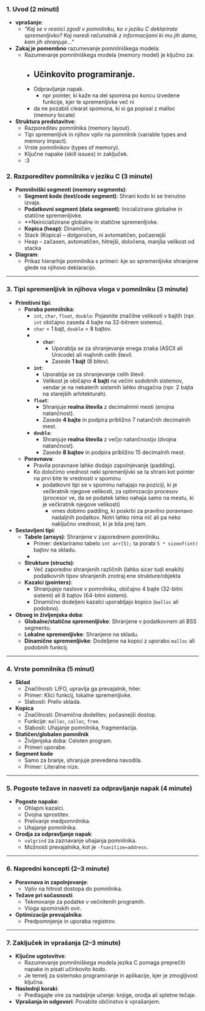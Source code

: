 ### **1. Uvod (2 minuti)**

- **vprašanje**:
    - _"Kaj se v resnici zgodi v pomnilniku, ko v jeziku C deklarirate spremenljivko? Kaj naredi računalnik z informacijami ki mu jih damo, kam jih shranjuje..."_
- **Zakaj je pomembno** razumevanje pomnilniškega modela:
    - Razumevanje pomnilniškega modela (memory model) je ključno za:
        - Učinkovito programiranje.
	        - 
        - Odpravljanje napak.
	        - npr pointer, ki kaže na del spomina po koncu izvedene funkcije, kjer te spremenljivke več ni
        - da ne pozabiš clearat spomona, ki si ga popisal z malloc (memory locate)
- **Struktura predstavitve**:
    - Razporeditev pomnilnika (memory layout).
    - Tipi spremenljivk in njihov vpliv na pomnilnik (variable types and memory impact).
    - Vrste pomnilnikov (types of memory).
    - Ključne napake (skill issues) in zaključek.
    - :3
### **2. Razporeditev pomnilnika v jeziku C (3 minute)**

- **Pomnilniški segmenti (memory segments)**:
    - **Segment kode (text/code segment)**: Shrani kodo ki se trenutno izvaja.
    - **Podatkovni segment (data segment)**: Inicializirane globalne in statične spremenljivke.
    - **Neinicializirane globalne in statične spremenljivke.
    - **Kopica (heap)**: Dinamičen, 
    - Stack (Kopica) – dolgoročen, ni avtomatičen, počasnejši
	- Heap – začasen, avtomatičen, hitrejši, določena, manjša velikost od stacka
- **Diagram**:
    - Prikaz hierarhije pomnilnika s primeri: kje so spremenljivke shranjene glede na njihovo deklaracijo.

---

### **3. Tipi spremenljivk in njihova vloga v pomnilniku (3 minute)**

- **Primitivni tipi**:
    - **Poraba pomnilnika**:
        - `int`, `char`, `float`, `double`: Pojasnite značilne velikosti v bajtih (npr. `int` običajno zaseda 4 bajte na 32-bitnem sistemu).
        - `char` = 1 bajt, `double` = 8 bajtov.
        - - **`char`**:
		    - Uporablja se za shranjevanje enega znaka (ASCII ali Unicode) ali majhnih celih števil.
		    - Zasede **1 bajt** (8 bitov).
		- **`int`**:
		    - Uporablja se za shranjevanje celih števil.
		    - Velikost je običajno **4 bajti** na večini sodobnih sistemov, vendar je na nekaterih sistemih lahko drugačna (npr. 2 bajta na starejših arhitekturah).
		- **`float`**:
		    - Shranjuje **realna števila** z decimalnimi mesti (enojna natančnost).
		    - Zasede **4 bajte** in podpira približno 7 natančnih decimalnih mest.
		- **`double`**:
		    - Shranjuje **realna števila** z večjo natančnostjo (dvojna natančnost).
		    - Zasede **8 bajtov** in podpira približno 15 decimalnih mest.
    - **Poravnava**:
        - Pravila poravnave lahko dodajo zapolnjevanje (padding). 
        - Ko določimo vrednost neki spremenljivki se ta shrani kot pointer na prvi bite te vrednosti v spominu
	        - podatkovni tipi se v spominu nahajajo na poziciji, ki je večkratnik njegove velikosti, za optimizacijo procesov (procesor ve, da se podatek lahko nahaja samo na mestu, ki je večkratnik njegove velikosti)
		        - vmes dobimo padding, ki poskrbi za pravilno poravnavo nadaljnih podatkov. Notri lahko nima nič ali pa neko naključno vrednost, ki je bila prej tam.
- **Sestavljeni tipi**:
    - **Tabele (arrays)**: Shranjene v zaporednem pomnilniku.
        - Primer: deklariramo tabelo `int arr[5];` ta porabi `5 * sizeof(int)` bajtov na skladu.
        - 
    - **Strukture (structs)**:
        - Več zaporedno shranjenih različnih (lahko sicer tudi enakih) podatkovnih tipov shranjenih znotraj ene strukture/objekta
    - **Kazalci (pointers)**:
        - Shranjujejo naslove v pomnilniku, običajno 4 bajte (32-bitni sistemi) ali 8 bajtov (64-bitni sistemi).
        - Dinamično dodeljeni kazalci uporabljajo kopico (`malloc` ali podobno).
- **Obseg in življenjska doba**:
    - **Globalne/statične spremenljivke**: Shranjene v podatkovnem ali BSS segmentu.
    - **Lokalne spremenljivke**: Shranjene na skladu.
    - **Dinamične spremenljivke**: Dodeljene na kopici z uporabo `malloc` ali podobnih funkcij.

---

### **4. Vrste pomnilnika (5 minut)**

- **Sklad**
    - Značilnosti: LIFO, upravlja ga prevajalnik, hiter.
    - Primer: Klici funkcij, lokalne spremenljivke.
    - Slabosti: Preliv sklada.
- **Kopica**
    - Značilnosti: Dinamična dodelitev, počasnejši dostop.
    - Funkcije: `malloc`, `calloc`, `free`.
    - Slabosti: Uhajanje pomnilnika, fragmentacija.
- **Statičen/globalen pomnilnik**
    - Življenjska doba: Celoten program.
    - Primeri uporabe.
- **Segment kode**
    - Samo za branje, shranjuje prevedena navodila.
    - Primer: Literalne nize.

---

### **5. Pogoste težave in nasveti za odpravljanje napak (4 minute)**

- **Pogoste napake**:
    - Ohlapni kazalci.
    - Dvojna sprostitev.
    - Prelivanje medpomnilnika.
    - Uhajanje pomnilnika.
- **Orodja za odpravljanje napak**:
    - `valgrind` za zaznavanje uhajanja pomnilnika.
    - Možnosti prevajalnika, kot je `-fsanitize=address`.

---

### **6. Napredni koncepti (2–3 minute)**

- **Poravnava in zapolnjevanje**:
    - Vpliv na hitrost dostopa do pomnilnika.
- **Težave pri sočasnosti**:
    - Tekmovanje za podatke v večnitenih programih.
    - Vloga spominskih ovir.
- **Optimizacije prevajalnika**:
    - Predpomnjenje in uporaba registrov.

---

### **7. Zaključek in vprašanja (2–3 minute)**

- **Ključne ugotovitve**:
    - Razumevanje pomnilniškega modela jezika C pomaga preprečiti napake in pisati učinkovito kodo.
    - Je temelj za sistemsko programiranje in aplikacije, kjer je zmogljivost ključna.
- **Naslednji koraki**:
    - Predlagajte vire za nadaljnje učenje: knjige, orodja ali spletne tečaje.
- **Vprašanja in odgovori**: Povabite občinstvo k vprašanjem.